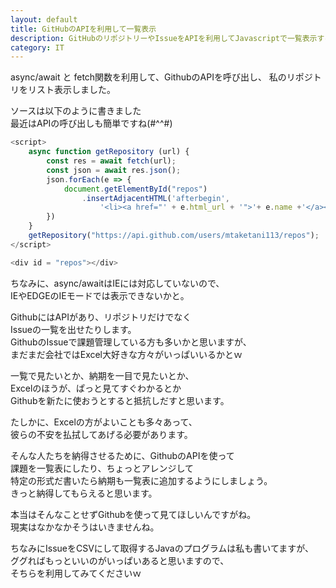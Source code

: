 ```yaml
---
layout: default
title: GitHubのAPIを利用して一覧表示
description: GitHubのリポジトリーやIssueをAPIを利用してJavascriptで一覧表示する方法を記載します。
category: IT
---
```

async/await と fetch関数を利用して、GithubのAPIを呼び出し、
私のリポジトリをリスト表示しました。  

<script>
    async function getRepository (url) {
        const res = await fetch(url);
        const json = await res.json();
        json.forEach(e => {
            document.getElementById("repos")
                .insertAdjacentHTML('afterbegin',
                    '<li><a href="' + e.html_url + '">'+ e.name +'</a></li>');
        })
    }
    getRepository("https://api.github.com/users/mtaketani113/repos");
</script>

<div id = "repos"></div>

ソースは以下のように書きました  
最近はAPIの呼び出しも簡単ですね(#^^#)

```JavaScript
<script>
    async function getRepository (url) {
        const res = await fetch(url);
        const json = await res.json();
        json.forEach(e => {
            document.getElementById("repos")
                .insertAdjacentHTML('afterbegin',
                    '<li><a href="' + e.html_url + '">'+ e.name +'</a></li>');
        })
    }
    getRepository("https://api.github.com/users/mtaketani113/repos");
</script>

<div id = "repos"></div>
```

ちなみに、async/awaitはIEには対応していないので、  
IEやEDGEのIEモードでは表示できないかと。

GithubにはAPIがあり、リポジトリだけでなく  
Issueの一覧を出せたりします。  
GithubのIssueで課題管理している方も多いかと思いますが、  
まだまだ会社ではExcel大好きな方々がいっぱいいるかとｗ

一覧で見たいとか、納期を一目で見たいとか、  
Excelのほうが、ぱっと見てすぐわかるとか  
Githubを新たに使おうとすると抵抗しだすと思います。

たしかに、Excelの方がよいことも多々あって、  
彼らの不安を払拭してあげる必要があります。

そんな人たちを納得させるために、GithubのAPIを使って  
課題を一覧表にしたり、ちょっとアレンジして  
特定の形式だ書いたら納期も一覧表に追加するようにしましょう。  
きっと納得してもらえると思います。  

本当はそんなことせずGithubを使って見てほしいんですがね。  
現実はなかなかそうはいきませんね。

ちなみにIssueをCSVにして取得するJavaのプログラムは私も書いてますが、  
ググればもっといいのがいっぱいあると思いますので、  
そちらを利用してみてくださいｗ